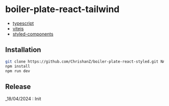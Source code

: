 # boiler-plate-react-tailwind

- [typescript](https://www.typescriptlang.org/)
- [vitejs](https://vitejs.dev/)
- [styled-components](https://styled-components.com/)

## Installation

```bash
git clone https://github.com/ChrishanZ/boiler-plate-react-styled.git NAME_OF_PROJECT
npm install
npm run dev
```

## Release

\_18/04/2024 : Init
